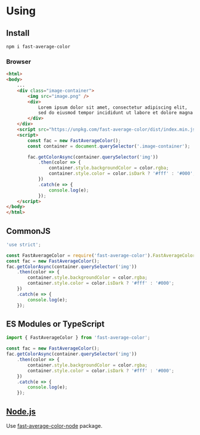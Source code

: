 # Using

## Install
```
npm i fast-average-color
```

### Browser
```html
<html>
<body>
    ...
    <div class="image-container">
        <img src="image.png" />
        <div>
            Lorem ipsum dolor sit amet, consectetur adipiscing elit,
            sed do eiusmod tempor incididunt ut labore et dolore magna aliqua.
        </div>
    </div>
    <script src="https://unpkg.com/fast-average-color/dist/index.min.js"></script>
    <script>
        const fac = new FastAverageColor();
        const container = document.querySelector('.image-container');

        fac.getColorAsync(container.querySelector('img'))
            .then(color => {
                container.style.backgroundColor = color.rgba;
                container.style.color = color.isDark ? '#fff' : '#000';
            })
            .catch(e => {
                console.log(e);
            });
    </script>
</body>
</html>
```

## CommonJS
```js
'use strict';

const FastAverageColor = require('fast-average-color').FastAverageColor;
const fac = new FastAverageColor();
fac.getColorAsync(container.querySelector('img'))
    .then(color => {
        container.style.backgroundColor = color.rgba;
        container.style.color = color.isDark ? '#fff' : '#000';
    })
    .catch(e => {
        console.log(e);
    });
```

## ES Modules or TypeScript
```js
import { FastAverageColor } from 'fast-average-color';

const fac = new FastAverageColor();
fac.getColorAsync(container.querySelector('img'))
    .then(color => {
        container.style.backgroundColor = color.rgba;
        container.style.color = color.isDark ? '#fff' : '#000';
    })
    .catch(e => {
        console.log(e);
    });
```

## [Node.js](https://github.com/fast-average-color/fast-average-color-node/)
Use [fast-average-color-node](https://github.com/fast-average-color/fast-average-color-node/) package.
